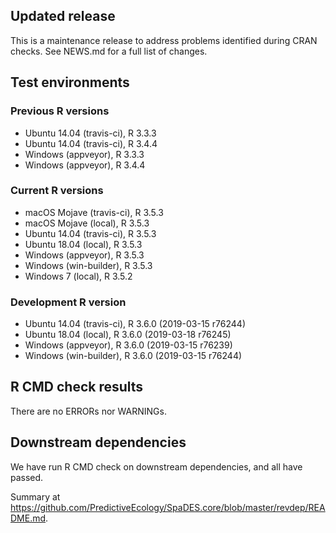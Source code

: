 ## Updated release

This is a maintenance release to address problems identified during CRAN checks.
See NEWS.md for a full list of changes.

## Test environments

### Previous R versions
* Ubuntu 14.04        (travis-ci), R 3.3.3
* Ubuntu 14.04        (travis-ci), R 3.4.4
* Windows              (appveyor), R 3.3.3
* Windows              (appveyor), R 3.4.4

### Current R versions
* macOS Mojave       (travis-ci), R 3.5.3
* macOS Mojave           (local), R 3.5.3
* Ubuntu 14.04       (travis-ci), R 3.5.3
* Ubuntu 18.04           (local), R 3.5.3
* Windows             (appveyor), R 3.5.3
* Windows          (win-builder), R 3.5.3
* Windows 7              (local), R 3.5.2

### Development R version
* Ubuntu 14.04       (travis-ci), R 3.6.0 (2019-03-15 r76244)
* Ubuntu 18.04           (local), R 3.6.0 (2019-03-18 r76245)
* Windows             (appveyor), R 3.6.0 (2019-03-15 r76239)
* Windows          (win-builder), R 3.6.0 (2019-03-15 r76244)

## R CMD check results

There are no ERRORs nor WARNINGs.

## Downstream dependencies

We have run R CMD check on downstream dependencies, and all have passed.

Summary at https://github.com/PredictiveEcology/SpaDES.core/blob/master/revdep/README.md.
